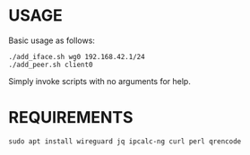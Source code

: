 # USAGE #

Basic usage as follows:

```
./add_iface.sh wg0 192.168.42.1/24
./add_peer.sh client0
```

Simply invoke scripts with no arguments for help.

# REQUIREMENTS #

```
sudo apt install wireguard jq ipcalc-ng curl perl qrencode
```
